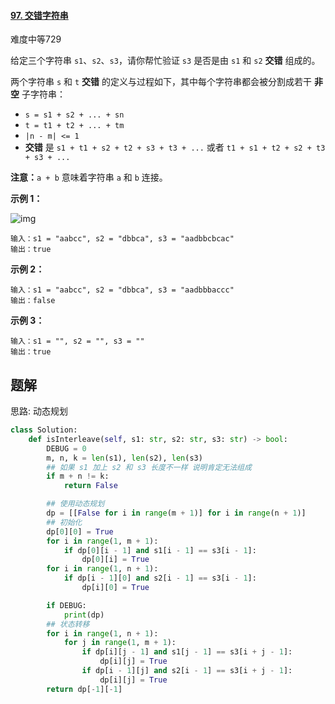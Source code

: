 #### [97. 交错字符串](https://leetcode.cn/problems/interleaving-string/)

难度中等729

给定三个字符串 `s1`、`s2`、`s3`，请你帮忙验证 `s3` 是否是由 `s1` 和 `s2` **交错** 组成的。

两个字符串 `s` 和 `t` **交错** 的定义与过程如下，其中每个字符串都会被分割成若干 **非空** 子字符串：

- `s = s1 + s2 + ... + sn`
- `t = t1 + t2 + ... + tm`
- `|n - m| <= 1`
- **交错** 是 `s1 + t1 + s2 + t2 + s3 + t3 + ...` 或者 `t1 + s1 + t2 + s2 + t3 + s3 + ...`

**注意：**`a + b` 意味着字符串 `a` 和 `b` 连接。

 

**示例 1：**

![img](https://assets.leetcode.com/uploads/2020/09/02/interleave.jpg)

```
输入：s1 = "aabcc", s2 = "dbbca", s3 = "aadbbcbcac"
输出：true
```

**示例 2：**

```
输入：s1 = "aabcc", s2 = "dbbca", s3 = "aadbbbaccc"
输出：false
```

**示例 3：**

```
输入：s1 = "", s2 = "", s3 = ""
输出：true
```





## 题解

思路: 动态规划

~~~python
class Solution:
    def isInterleave(self, s1: str, s2: str, s3: str) -> bool:
        DEBUG = 0
        m, n, k = len(s1), len(s2), len(s3)
        ## 如果 s1 加上 s2 和 s3 长度不一样 说明肯定无法组成
        if m + n != k:
            return False

        ## 使用动态规划
        dp = [[False for i in range(m + 1)] for i in range(n + 1)]
        ## 初始化
        dp[0][0] = True
        for i in range(1, m + 1):
            if dp[0][i - 1] and s1[i - 1] == s3[i - 1]:
                dp[0][i] = True
        for i in range(1, n + 1):
            if dp[i - 1][0] and s2[i - 1] == s3[i - 1]:
                dp[i][0] = True

        if DEBUG:
            print(dp)
        ## 状态转移
        for i in range(1, n + 1):
            for j in range(1, m + 1):
                if dp[i][j - 1] and s1[j - 1] == s3[i + j - 1]:
                    dp[i][j] = True
                if dp[i - 1][j] and s2[i - 1] == s3[i + j - 1]:
                    dp[i][j] = True
        return dp[-1][-1]
~~~

